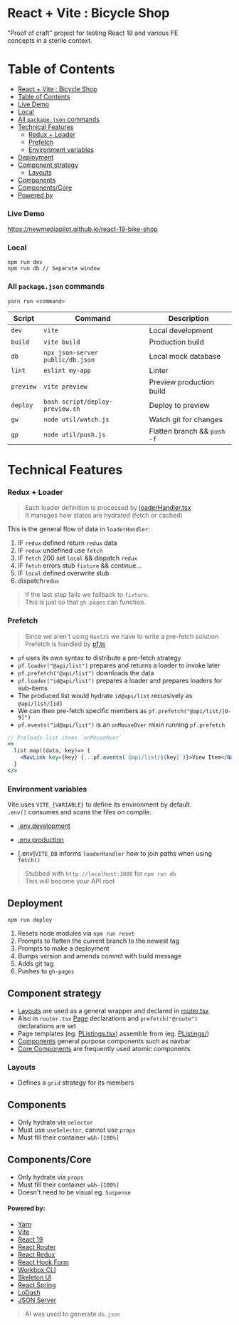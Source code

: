 # React + Vite : Bicycle Shop

"Proof of craft" project for testing React 19 and various FE  
concepts in a sterile context.

# Table of Contents

- [React + Vite : Bicycle Shop](#react--vite--bicycle-shop)
- [Table of Contents](#table-of-contents)
- [Live Demo](#live-demo)
- [Local](#local)
- [All `package.json` commands](#all-packagejson-commands)
- [Technical Features](#technical-features)
  - [Redux + Loader](#redux--loader)
  - [Prefetch](#prefetch)
  - [Environment variables](#environment-variables)
- [Deployment](#deployment)
- [Component strategy](#component-strategy)
  - [Layouts](#layouts)
- [Components](#components)
- [Components/Core](#componentscore)
- [Powered by](#powered-by)

### Live Demo

https://newmediapilot.github.io/react-19-bike-shop

### Local

```
npm run dev  
npm run db // Separate window
```

### All `package.json` commands

`yarn run <command>`

| **Script**   | **Command**                                 | **Description**               |
|--------------|---------------------------------------------|-------------------------------|
| `dev`        | `vite`                                      | Local development             |
| `build`      | `vite build`                                | Production build              |
| `db`         | `npx json-server public/db.json`            | Local mock database           |
| `lint`       | `eslint my-app`                             | Linter                        |
| `preview`    | `vite preview`                              | Preview production build      |
| `deploy`     | `bash script/deploy-preview.sh`             | Deploy to preview             |
| `gw`         | `node util/watch.js`                        | Watch git for changes         |
| `gp`         | `node util/push.js`                         | Flatten branch && `push -f`   |

# Technical Features

### Redux + Loader

> Each loader definition is processed by [loaderHandler.tsx](src/loaders/core/loaderHandler.ts)  
> It manages how states are hydrated (fetch or cached)

This is the general flow of data in `loaderHandler`:

1. IF `redux` defined return `redux` data  
1. IF `redux` undefined use `fetch`  
1. IF `fetch` 200 set `local` && dispatch `redux`  
1. IF `fetch` errors stub `fixture` && continue...  
1. IF `local` defined overwrite stub  
1. dispatch`redux`  

> If the last step fails we fallback to `fixture`.  
> This is just so that `gh-pages` can function. 

### Prefetch

> Since we aren't using `NextJS` we have to write a pre-fetch solution  
> Prefetch is handled by [pf.ts](src/loaders/core/pf.ts)

- `pf` uses its own syntax to distribute a pre-fetch strategy  
- `pf.loader("@api/list")` prepares and returns a loader to invoke later  
- `pf.prefetch("@api/list")` downloads the data  
- `pf.loader("id@api/list")` prepares a loader and prepares loaders for sub-items  
- The produced list would hydrate `id@api/list` recursively as `@api/list/[id]`  
- We can then pre-fetch specific members as `pf.prefetch("@api/list/[0-9]")`  
- `pf.events("id@api/list")` is an `onMouseOver` mixin running `pf.prefetch`

```jsx
// Preloads list items `onMouseOver`
<>
  list.map((data, key)=> {
    <NavLink key={key} {...pf.events(`@api/list/${key}`)}>View Item</NavLink>
  }
</>
```

### Environment variables

Vite uses `VITE_{VARIABLE}` to define its environment by default.  
`.env()` consumes and scans the files on compile.

- [.env.development](.env.development)  
- [.env.production](.env.production)

- [.env]`VITE_DB` informs `loaderHandler` how to join paths when using `fetch()`  
> Stubbed with `http://localhost:3000` for `npm run db`  
> This will become your API root

## Deployment

`npm run deploy`

1. Resets node modules via `npm run reset`  
1. Prompts to flatten the current branch to the newest tag  
1. Prompts to make a deployment  
1. Bumps version and amends commit with build message  
1. Adds git tag  
1. Pushes to `gh-pages`

## Component strategy

- [Layouts](src/layouts/) are used as a general wrapper and declared in [router.tsx](src/composition/router.tsx)  
- Also in `router.tsx` [Page](src/page/) declarations and `prefetch("@route")` declarations are set  
- Page templates (eg. [PListings.tsx](src/pages/PListings.tsx)) assemble from (eg. [PListings/](src/pages/PListings/))  
- [Components](src/components/) general purpose components such as navbar  
- [Core Components](src/components/core) are frequently used atomic components

### Layouts

- Defines a `grid` strategy for its members

## Components

- Only hydrate via `selector`  
- Must use `useSelector`, cannot use `props`  
- Must fill their container `w&h-[100%]`

## Components/Core 

- Only hydrate via `props`  
- Must fill their container `w&h-[100%]`  
- Doesn't need to be visual eg. `Suspense`

#### Powered by:

- [Yarn](https://yarnpkg.com/)  
- [Vite](https://vite.dev/)  
- [React 19](https://react.dev/learn/build-a-react-app-from-scratch)  
- [React Router](https://api.reactrouter.com/v7/functions/react_router.createBrowserRouter.html)  
- [React Redux](https://react-redux.js.org/introduction/getting-started)  
- [React Hook Form](https://react-hook-form.com)  
- [Workbox CLI](https://developer.chrome.com/docs/workbox/)  
- [Skeleton UI](https://www.skeleton.dev/)  
- [React Spring](https://www.react-spring.dev/)  
- [LoDash](https://lodash.com/)  
- [JSON Server](https://www.npmjs.com/package/json-server)

> AI was used to generate `db.json`